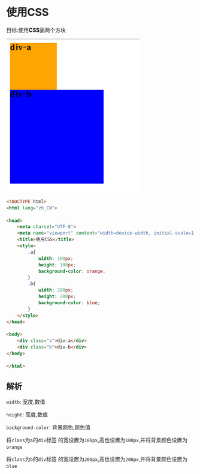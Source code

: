 # 使用CSS

目标:使用**CSS**画两个方块

![21-1](assets/21-1.png)

```html
<!DOCTYPE html>
<html lang="zh_CN">

<head>
    <meta charset="UTF-8">
    <meta name="viewport" content="width=device-width, initial-scale=1.0">
    <title>使用CSS</title>
    <style>
        .a{
            width: 100px;
            height: 100px;
            background-color: orange;
        }
        .b{
            width: 200px;
            height: 200px;
            background-color: blue;
        }
    </style>
</head>

<body>
    <div class="a">div-a</div>
    <div class="b">div-b</div>
</body>

</html>
```

## 解析

`width`: 宽度,数值

`height`: 高度,数值

`background-color`: 背景颜色,颜色值

将`class`为`a`的`div`标签 的宽设置为`100px`,高也设置为`100px`,并将背景颜色设置为`orange`

将`class`为`b`的`div`标签 的宽设置为`200px`,高也设置为`200px`,并将背景颜色设置为`blue`
